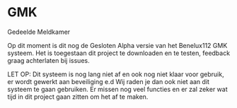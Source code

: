# GMK
Gedeelde Meldkamer


Op dit moment is dit nog de Gesloten Alpha versie van het Benelux112 GMK systeem.
Het is toegestaan dit project te downloaden en te testen, feedback graag achterlaten bij issues.


LET OP: Dit systeem is nog lang niet af en ook nog niet klaar voor gebruik, er wordt gewerkt aan beveiliging e.d
Wij raden je dan ook niet aan dit systeem te gaan gebruiken. Er missen nog veel functies en er zal zeker wat tijd in dit
project gaan zitten om het af te maken.